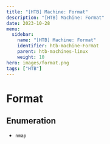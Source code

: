 ```yaml
---
title: "[HTB] Machine: Format"
description: "[HTB] Machine: Format"
date: 2023-10-28
menu:
  sidebar:
    name: "[HTB] Machine: Format"
    identifier: htb-machine-Format
    parent: htb-machines-linux
    weight: 10
hero: images/format.png
tags: ["HTB"]
---
```


# Format
## Enumeration
- `nmap`
